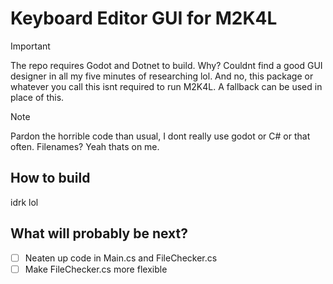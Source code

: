 # Keyboard Editor GUI for M2K4L

>[!IMPORTANT]
>The repo requires Godot and Dotnet to build. Why? Couldnt find a good GUI designer in all my five minutes of researching lol. And no, this package or whatever you call this isnt required to run M2K4L. A fallback can be used in place of this.

>[!NOTE]
>Pardon the horrible code than usual, I dont really use godot or C# or that often. Filenames? Yeah thats on me.


## How to build

idrk lol

## What will probably be next?

- [ ] Neaten up code in Main.cs and FileChecker.cs
- [ ] Make FileChecker.cs more flexible
